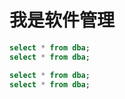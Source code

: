 
# 我是软件管理


```sql
select * from dba;
select * from dba;
```


```sql
select * from dba;
select * from dba;
```